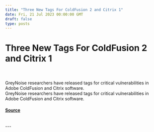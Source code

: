 ```yaml
---
title: "Three New Tags For ColdFusion 2 and Citrix 1"
date: Fri, 21 Jul 2023 00:00:00 GMT
draft: false
type: posts
---
```

# Three New Tags For ColdFusion 2 and Citrix 1

<br/>

<br/>
GreyNoise researchers have released tags for critical vulnerabilities in Adobe ColdFusion and Citrix software.
<br/>
GreyNoise researchers have released tags for critical vulnerabilities in Adobe ColdFusion and Citrix software.

#### [Source](https://www.greynoise.io/blog/three-new-tags-for-coldfusion-2-and-citrix-1)

<br/>
---
